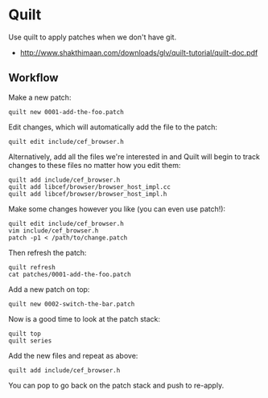 # Quilt
Use quilt to apply patches when we don't have git.
- http://www.shakthimaan.com/downloads/glv/quilt-tutorial/quilt-doc.pdf

## Workflow
Make a new patch:

    quilt new 0001-add-the-foo.patch

Edit changes, which will automatically add the file to the patch:

    quilt edit include/cef_browser.h

Alternatively, add all the files we're interested in and Quilt will begin to
track changes to these files no matter how you edit them:

    quilt add include/cef_browser.h
    quilt add libcef/browser/browser_host_impl.cc
    quilt add libcef/browser/browser_host_impl.h

Make some changes however you like (you can even use patch!):

    quilt edit include/cef_browser.h
    vim include/cef_browser.h
    patch -p1 < /path/to/change.patch

Then refresh the patch:

    quilt refresh
    cat patches/0001-add-the-foo.patch

Add a new patch on top:

    quilt new 0002-switch-the-bar.patch

Now is a good time to look at the patch stack:

    quilt top
    quilt series

Add the new files and repeat as above:

    quilt add include/cef_browser.h

You can pop to go back on the patch stack and push to re-apply.
